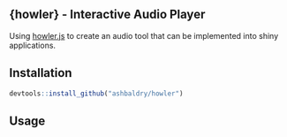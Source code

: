 ## {howler} - Interactive Audio Player

Using [howler.js](https://github.com/goldfire/howler.js) to create an audio tool that can be implemented into shiny applications.

## Installation

```r
devtools::install_github("ashbaldry/howler")
```

## Usage

